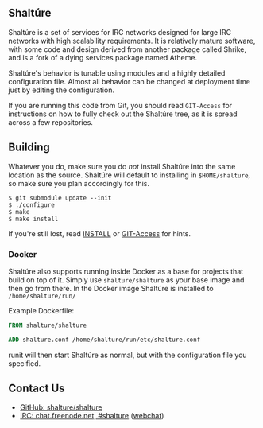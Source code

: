 ## Shaltúre

Shaltúre is a set of services for IRC networks designed for large IRC networks 
with high scalability requirements.  It is relatively mature software, with 
some code and design derived from another package called Shrike, and is a fork 
of a dying services package named Atheme.

Shaltúre's behavior is tunable using modules and a highly detailed 
configuration file. Almost all behavior can be changed at deployment time just 
by editing the configuration.

If you are running this code from Git, you should read `GIT-Access` for 
instructions on how to fully check out the Shaltúre tree, as it is spread 
across a few repositories.

## Building

Whatever you do, make sure you do *not* install Shaltúre into the same location 
as the source. Shaltúre will default to installing in `$HOME/shalture`, so make 
sure you plan accordingly for this.

    $ git submodule update --init
    $ ./configure
    $ make
    $ make install

If you're still lost, read [INSTALL](INSTALL) or [GIT-Access](GIT-Access) for 
hints.

### Docker

Shaltúre also supports running inside Docker as a base for projects that build 
on top of it. Simply use `shalture/shalture` as your base image and then go 
from there. In the Docker image Shaltúre is installed to `/home/shalture/run/`

Example Dockerfile:

```Dockerfile
FROM shalture/shalture

ADD shalture.conf /home/shalture/run/etc/shalture.conf
```

runit will then start Shaltúre as normal, but with the configuration file you 
specified.

## Contact Us

 * [GitHub: shalture/shalture](https://github.com/shalture/shalture)
 * [IRC: chat.freenode.net, #shalture](irc://chat.freenode.net/#shalture) ([webchat](https://kiwiirc.com/client/chat.freenode.net:+6697/shalture))

